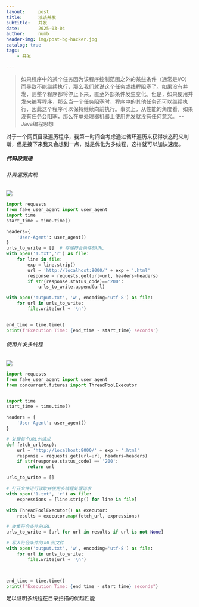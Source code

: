 ```yaml
---
layout:     post
title:      浅谈并发
subtitle:   并发
date:       2025-03-04
author:     numb
header-img: img/post-bg-hacker.jpg
catalog: true
tags:
    - 并发

---
```


>  如果程序中的某个任务因为该程序控制范围之外的某些条件（通常是I/O）而导致不能继续执行，那么我们就说这个任务或线程阻塞了。如果没有并发，则整个程序都将停止下来，直至外部条件发生变化。但是，如果使用并发来编写程序，那么当一个任务阻塞时，程序中的其他任务还可以继续执行，因此这个程序可以保持继续向前执行。事实上，从性能的角度看，如果没有任务会阻塞，那么在单处理器机器上使用并发就没有任何意义。 --Java编程思想


对于一个网页目录遍历程序，我第一时间会考虑通过循环遍历来获得状态码来判断，但是接下来我又会想到一点，就是优化为多线程，这样就可以加快速度。

##### 代码段测速

###### 朴素遍历实现

<img src="https://numb74.github.io/img/no_threaded.png">

```python
import requests
from fake_user_agent import user_agent
import time
start_time = time.time()

headers={
    'User-Agent': user_agent()
}
urls_to_write = []  # 存储符合条件的URL
with open('1.txt','r') as file:
    for line in file:
        exp = line.strip()
        url = 'http://localhost:8000/' + exp + '.html'
        response = requests.get(url=url, headers=headers)
        if str(response.status_code)=='200':
            urls_to_write.append(url)

with open('output.txt', 'w', encoding='utf-8') as file:
    for url in urls_to_write:
        file.write(url + '\n')


end_time = time.time()
print(f'Execution Time: {end_time - start_time} seconds')

```

###### 使用并发多线程

<img src="https://numb74.github.io/img/thread.png">

```python
import requests
from fake_user_agent import user_agent
from concurrent.futures import ThreadPoolExecutor


import time
start_time = time.time()

headers = {
    'User-Agent': user_agent()
}

# 处理每个URL的请求
def fetch_url(exp):
    url = 'http://localhost:8000/' + exp + '.html'
    response = requests.get(url=url, headers=headers)
    if str(response.status_code) == '200':
        return url

urls_to_write = []

# 打开文件进行读取并使用多线程处理请求
with open('1.txt', 'r') as file:
    expressions = [line.strip() for line in file]

with ThreadPoolExecutor() as executor:
    results = executor.map(fetch_url, expressions)

# 收集符合条件的URL
urls_to_write = [url for url in results if url is not None]

# 写入符合条件的URL到文件
with open('output.txt', 'w', encoding='utf-8') as file:
    for url in urls_to_write:
        file.write(url + '\n')



end_time = time.time()
print(f"Execution Time: {end_time - start_time} seconds")

```

足以证明多线程在目录扫描的优越性能